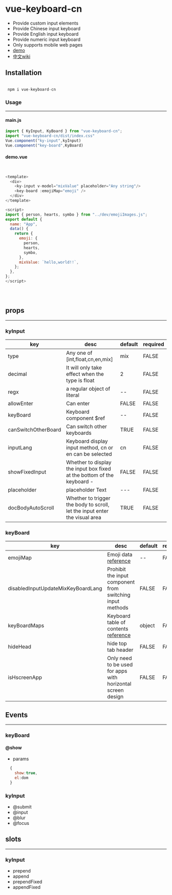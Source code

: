 # vue-keyboard-cn
- Provide custom input elements
- Provide Chinese input keyboard
- Provide English input keyboard
- Provide numeric input keyboard
- Only supports mobile web pages
- [demo](https://mtttm.github.io/vue-keyboard-cn/#/home)
- [中文wiki](https://github.com/MTTTM/vue-keyboard-cn/wiki)

## Installation

```javascript
 
 npm i vue-keyboard-cn

```

### Usage

***

#### main.js

```javascript
import { KyInput, KyBoard } from "vue-keyboard-cn";
import "vue-keyboard-cn/dist/index.css"
Vue.component("ky-input",kyInput)
Vue.component("key-board",KyBoard)

```

#### demo.vue

```javascript


<template>
  <div>
    <ky-input v-model="mixValue" placeholder="Any string"/>
    <key-board :emojiMap="emoji" />
  </div>
</template>

<script>
import { person, hearts, symbo } from "../dev/emojiImages.js";
export default {
  name: "App",
  data() {
    return {
      emoji: {
        person,
        hearts,
        symbo,
      },
      mixValue: `hello,world!!`,
    };
  },
};
</script>





```

## props

***

### kyInput
| key            | desc                                                                     | default  | required |
| -------------- | ------------------------------------------------------------------------ | -------- | -------- |
| type          | Any one of  [int,float,cn,en,mix]                                                      | mix      | FALSE     |
| decimal         | It will only take effect when the type is float                                       | 2       | FALSE     |
| regx         | a regular object of literal                                                             | -- | FALSE    |
| allowEnter          | Can enter                                                                       | FALSE      | FALSE     |
| keyBoard    | Keyboard component $ref                                                                 | --     | FALSE    |
| canSwitchOtherBoard | Can switch other keyboards                                                       | TRUE | FALSE    |
| inputLang    | Keyboard display input method, cn or en can be selected                               | cn    | FALSE    |
| showFixedInput    | Whether to display the input box fixed at the bottom of the keyboard   -    | FALSE     | FALSE    |
| placeholder    | placeholder Text                                                              | ---     | FALSE    |
| docBodyAutoScroll    | Whether to trigger the body to scroll, let the input enter the visual area       | TRUE     | FALSE    |

### keyBoard
| key            | desc                                                                     | default  | required |
| -------------- | ------------------------------------------------------------------------ | -------- | -------- |
| emojiMap          | Emoji data  [reference](https://github.com/MTTTM/vue-keyboard-cn/blob/main/src/dev/emojiImages.js])                                                   | --      | FALSE     |
| disabledInputUpdateMixKeyBoardLang | Prohibit the input component from switching input methods  | FALSE       | FALSE     |
| keyBoardMaps         | Keyboard table of contents [reference](https://github.com/MTTTM/vue-keyboard-cn/blob/main/src/dev/boardMaps.js)                                                          | object | FALSE    |
| hideHead          |  hide top tab header                                                                   | FALSE      | FALSE     |
| isHscreenApp      | Only need to be used for apps with horizontal screen design              | FALSE      | FALSE     |


## Events

***

### keyBoard

#### @show

- params 

``` javascript
  {
    show:true,
    el:dom
  }
```

### kyInput 

- @submit
- @input
- @blur
- @focus



## slots

***

### kyInput 

-  prepend
-  append
-  prependFixed
-  appendFixed

